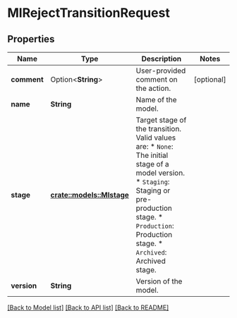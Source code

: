 # MlRejectTransitionRequest

## Properties

Name | Type | Description | Notes
------------ | ------------- | ------------- | -------------
**comment** | Option<**String**> | User-provided comment on the action. | [optional]
**name** | **String** | Name of the model. | 
**stage** | [**crate::models::Mlstage**](Mlstage.md) | Target stage of the transition. Valid values are:  * `None`: The initial stage of a model version.  * `Staging`: Staging or pre-production stage.  * `Production`: Production stage.  * `Archived`: Archived stage. | 
**version** | **String** | Version of the model. | 

[[Back to Model list]](../README.md#documentation-for-models) [[Back to API list]](../README.md#documentation-for-api-endpoints) [[Back to README]](../README.md)


